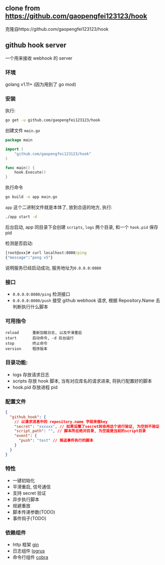 ## clone from https://github.com/gaopengfei123123/hook

克隆自https://github.com/gaopengfei123123/hook

## github hook server

一个用来接收 webhook 的 server

### 环境

golang v1.11+ (因为用到了 go mod)

### 安装

执行:

```bash
go get -u github.com/gaopengfei123123/hook
```

创建文件 `main.go`

```go
package main

import (
    "github.com/gaopengfei123123/hook"
)

func main() {
    hook.Execute()
}

```

执行命令

```bash
go build -o app main.go
```

`app` 这个二进制文件就是本体了, 放到合适的地方, 执行:

```bash
./app start -d
```

后台启动, app 同目录下会创建 `scripts`, `logs` 两个目录, 和一个 `hook.pid` 保存 pid

检测是否启动:

```cmd
[root@xxx]# curl localhost:8080/ping
{"message":"pong v5"}
```

说明服务已经启动成功, 服务地址为`0.0.0.0:8080`

### 接口

- `0.0.0.0:8080/ping` 检测接口
- `0.0.0.0:8080/push` 接受 github webhook 请求, 根据 Repository.Name 去判断执行什么脚本

### 可用指令

```
reload      重新加载日志, 以及平滑重启
start       启动命令, -d 后台运行
stop        终止命令
version     程序版本
```

### 目录功能:

- logs 存放请求日志
- scripts 存放 hook 脚本, 当有对应库名的请求进来, 将执行配置好的脚本
- hook.pid 存放进程 pid

### 配置文件

```json
{
  "github_hook": {
    // 以请求消息中的 repository.name 字段来做key
    "secret": "xxxxxx", // 如果设置了secret则会用这个进行验证, 为空则不验证
    "script_path": "", // 脚本所在绝对目录, 为空就是当前的script目录
    "event": {
      "push": "test" // 推送事件执行的脚本
    }
  }
}
```

### 特性

- 一键初始化
- 平滑重启, 信号通信
- 支持 secret 验证
- 异步执行脚本
- 规避重放
- 脚本传递参数(TODO)
- 事件钩子(TODO)

### 依赖组件

- http 框架 [gin](https://github.com/gin-gonic/gin)
- 日志组件 [logrus](https://github.com/sirupsen/logrus)
- 命令行组件 [cobra](https://github.com/spf13/cobra)
